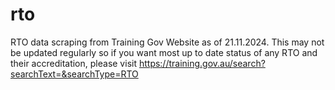 # rto
RTO data scraping from Training Gov Website as of 21.11.2024. This may not be updated regularly so if you want most up to date status of any RTO and their accreditation, please visit https://training.gov.au/search?searchText=&searchType=RTO
